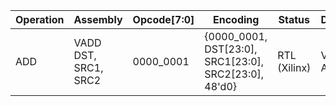 | Operation | Assembly                 | Opcode[7:0] | Encoding                                                  | Status          | Description     |
|-----------|--------------------------|-------------|-----------------------------------------------------------|-----------------|-----------------|
| ADD       | VADD DST, SRC1, SRC2     | 0000_0001   | {0000_0001, DST[23:0], SRC1[23:0], SRC2[23:0], 48'd0}     | RTL (Xilinx)    | Vector Addition |
